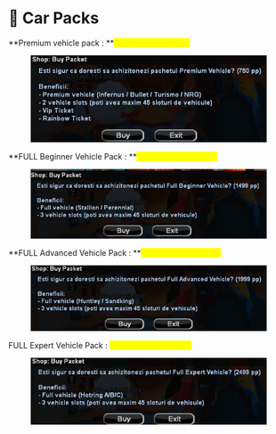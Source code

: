 # 🚓 Car Packs

**Premium vehicle pack : **<mark style="color:yellow;">**750 Premium Points**</mark>

<figure><img src="../.gitbook/assets/image.png" alt=""><figcaption></figcaption></figure>

**FULL Beginner Vehicle Pack : **<mark style="color:yellow;">**1499 Premium Points**</mark>

<figure><img src="../.gitbook/assets/image (2).png" alt=""><figcaption></figcaption></figure>

**FULL Advanced Vehicle Pack : **<mark style="color:yellow;">**1999 Premium Points**</mark>

<figure><img src="../.gitbook/assets/image (3).png" alt=""><figcaption></figcaption></figure>

FULL Expert Vehicle Pack : <mark style="color:yellow;">**2499 Premium Points**</mark>

<figure><img src="../.gitbook/assets/image (6).png" alt=""><figcaption></figcaption></figure>
